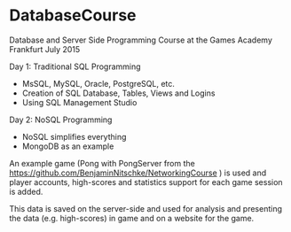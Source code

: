# DatabaseCourse
Database and Server Side Programming Course at the Games Academy Frankfurt July 2015

Day 1: Traditional SQL Programming
* MsSQL, MySQL, Oracle, PostgreSQL, etc.
* Creation of SQL Database, Tables, Views and Logins
* Using SQL Management Studio

Day 2: NoSQL Programming
* NoSQL simplifies everything
* MongoDB as an example

An example game (Pong with PongServer from the https://github.com/BenjaminNitschke/NetworkingCourse ) is used and player accounts, high-scores and statistics support for each game session is added.

This data is saved on the server-side and used for analysis and presenting the data (e.g. high-scores) in game and on a website for the game.
